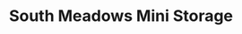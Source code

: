---
title: "South Meadows Mini Storage"
url: /reno/south-meadows-mini-storage/
shop: storage rental
---
